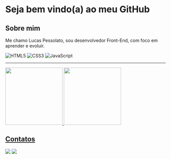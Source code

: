 # Seja bem vindo(a) ao meu GitHub

## Sobre mim

Me chamo Lucas Pessolato, sou desenvolvedor Front-End, com foco em aprender e evoluir.

![HTML5](https://img.shields.io/badge/html5-%23323330.svg?style=for-the-badge&logo=html5&logoColor=orange) 
![CSS3](https://img.shields.io/badge/CSS3-%23323330.svg?style=for-the-badge&logo=CSS3&logoColor=%230390fc)
![JavaScript](https://img.shields.io/badge/javascript-%23323330.svg?style=for-the-badge&logo=javascript&logoColor=%23F7DF1E)

***

<div>
<a href="https://github.com/lpessolato">
<img height="180em" src="https://github-readme-stats.vercel.app/api/top-langs/?username=lpessolato&layout=compact&langs_count=7&theme=dracula"/>
<img height="180em" src="https://github-readme-stats.vercel.app/api?username=lpessolato&show_icons=true&theme=dracula&include_all_commits=true&count_private=true"/>
</div>

## Contatos

<a href="https://www.linkedin.com/in/lucas-pessolato" target="_blank"><img src="https://img.shields.io/badge/-LinkedIn-%230077B5?style=for-the-badge&logo=linkedin&logoColor=white" target="_blank"></a>
<a href = "mailto:pessolatolucas@gmail.com"><img src="https://img.shields.io/badge/Gmail-D14836?style=for-the-badge&logo=gmail&logoColor=white" target="_blank"></a>
